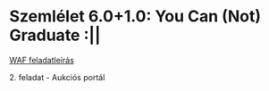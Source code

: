 # Szemlélet 6.0+1.0: You Can (Not) Graduate :||

[WAF feladatleírás](http://mcserep.web.elte.hu/data/education/2018-2019-1_WAF_Feladatsor.pdf)

2\. feladat - Aukciós portál 

